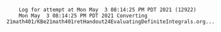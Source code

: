         Log for attempt at Mon May  3 08:14:25 PM PDT 2021 (12922)
        Mon May  3 08:14:25 PM PDT 2021 Converting 21math401/KBe21math401retHandout24EvaluatingDefiniteIntegrals.org...
